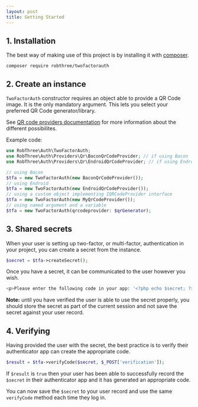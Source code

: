 ```yaml
---
layout: post
title: Getting Started
---
```


## 1. Installation

The best way of making use of this project is by installing it with [composer](https://getcomposer.org/doc/01-basic-usage.md).

```
composer require robthree/twofactorauth
```

## 2. Create an instance

`TwoFactorAuth` constructor requires an object able to provide a QR Code image. It is the only mandatory argument. This lets you select your preferred QR Code generator/library.

See [QR code providers documentation](qr-codes.md) for more information about the different possibilites.

Example code:

```php
use RobThree\Auth\TwoFactorAuth;
use RobThree\Auth\Providers\Qr\BaconQrCodeProvider; // if using Bacon
use RobThree\Auth\Providers\Qr\EndroidQrCodeProvider; // if using Endroid

// using Bacon
$tfa = new TwoFactorAuth(new BaconQrCodeProvider());
// using Endroid
$tfa = new TwoFactorAuth(new EndroidQrCodeProvider());
// using a custom object implementing IQRCodeProvider interface
$tfa = new TwoFactorAuth(new MyQrCodeProvider());
// using named argument and a variable
$tfa = new TwoFactorAuth(qrcodeprovider: $qrGenerator);
```

## 3. Shared secrets

When your user is setting up two-factor, or multi-factor, authentication in your project, you can create a secret from the instance.

```php
$secret = $tfa->createSecret();
```

Once you have a secret, it can be communicated to the user however you wish.

```php
<p>Please enter the following code in your app: '<?php echo $secret; ?>'</p>
```

**Note:** until you have verified the user is able to use the secret properly, you should store the secret as part of the current session and not save the secret against your user record.

## 4. Verifying

Having provided the user with the secret, the best practice is to verify their authenticator app can create the appropriate code.

```php
$result = $tfa->verifyCode($secret, $_POST['verification']);
```

If `$result` is `true` then your user has been able to successfully record the `$secret` in their authenticator app and it has generated an appropriate code.

You can now save the `$secret` to your user record and use the same `verifyCode` method each time they log in.
